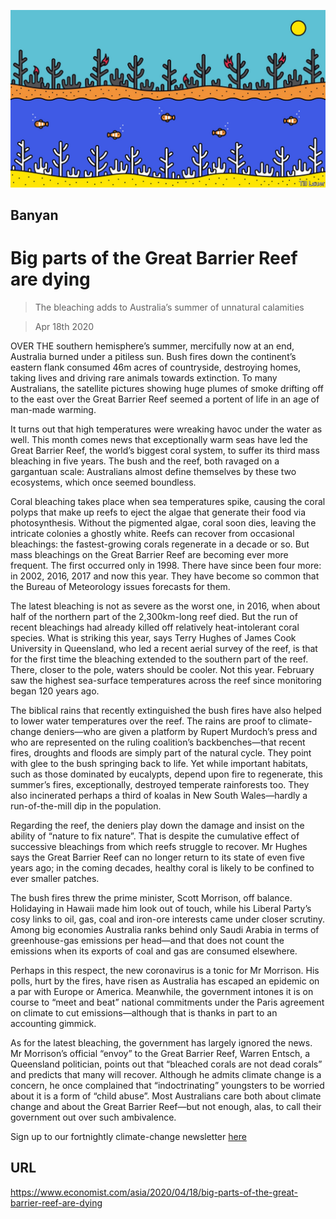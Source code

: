 ![](./images/20200418_ASD001_0.jpg)

## Banyan

# Big parts of the Great Barrier Reef are dying

> The bleaching adds to Australia’s summer of unnatural calamities

> Apr 18th 2020

OVER THE southern hemisphere’s summer, mercifully now at an end, Australia burned under a pitiless sun. Bush fires down the continent’s eastern flank consumed 46m acres of countryside, destroying homes, taking lives and driving rare animals towards extinction. To many Australians, the satellite pictures showing huge plumes of smoke drifting off to the east over the Great Barrier Reef seemed a portent of life in an age of man-made warming.

It turns out that high temperatures were wreaking havoc under the water as well. This month comes news that exceptionally warm seas have led the Great Barrier Reef, the world’s biggest coral system, to suffer its third mass bleaching in five years. The bush and the reef, both ravaged on a gargantuan scale: Australians almost define themselves by these two ecosystems, which once seemed boundless.

Coral bleaching takes place when sea temperatures spike, causing the coral polyps that make up reefs to eject the algae that generate their food via photosynthesis. Without the pigmented algae, coral soon dies, leaving the intricate colonies a ghostly white. Reefs can recover from occasional bleachings: the fastest-growing corals regenerate in a decade or so. But mass bleachings on the Great Barrier Reef are becoming ever more frequent. The first occurred only in 1998. There have since been four more: in 2002, 2016, 2017 and now this year. They have become so common that the Bureau of Meteorology issues forecasts for them.

The latest bleaching is not as severe as the worst one, in 2016, when about half of the northern part of the 2,300km-long reef died. But the run of recent bleachings had already killed off relatively heat-intolerant coral species. What is striking this year, says Terry Hughes of James Cook University in Queensland, who led a recent aerial survey of the reef, is that for the first time the bleaching extended to the southern part of the reef. There, closer to the pole, waters should be cooler. Not this year. February saw the highest sea-surface temperatures across the reef since monitoring began 120 years ago.

The biblical rains that recently extinguished the bush fires have also helped to lower water temperatures over the reef. The rains are proof to climate-change deniers—who are given a platform by Rupert Murdoch’s press and who are represented on the ruling coalition’s backbenches—that recent fires, droughts and floods are simply part of the natural cycle. They point with glee to the bush springing back to life. Yet while important habitats, such as those dominated by eucalypts, depend upon fire to regenerate, this summer’s fires, exceptionally, destroyed temperate rainforests too. They also incinerated perhaps a third of koalas in New South Wales—hardly a run-of-the-mill dip in the population.

Regarding the reef, the deniers play down the damage and insist on the ability of “nature to fix nature”. That is despite the cumulative effect of successive bleachings from which reefs struggle to recover. Mr Hughes says the Great Barrier Reef can no longer return to its state of even five years ago; in the coming decades, healthy coral is likely to be confined to ever smaller patches.

The bush fires threw the prime minister, Scott Morrison, off balance. Holidaying in Hawaii made him look out of touch, while his Liberal Party’s cosy links to oil, gas, coal and iron-ore interests came under closer scrutiny. Among big economies Australia ranks behind only Saudi Arabia in terms of greenhouse-gas emissions per head—and that does not count the emissions when its exports of coal and gas are consumed elsewhere.

Perhaps in this respect, the new coronavirus is a tonic for Mr Morrison. His polls, hurt by the fires, have risen as Australia has escaped an epidemic on a par with Europe or America. Meanwhile, the government intones it is on course to “meet and beat” national commitments under the Paris agreement on climate to cut emissions—although that is thanks in part to an accounting gimmick.

As for the latest bleaching, the government has largely ignored the news. Mr Morrison’s official “envoy” to the Great Barrier Reef, Warren Entsch, a Queensland politician, points out that “bleached corals are not dead corals” and predicts that many will recover. Although he admits climate change is a concern, he once complained that “indoctrinating” youngsters to be worried about it is a form of “child abuse”. Most Australians care both about climate change and about the Great Barrier Reef—but not enough, alas, to call their government out over such ambivalence.

Sign up to our fortnightly climate-change newsletter [here](https://www.economist.com//theclimateissue/)

## URL

https://www.economist.com/asia/2020/04/18/big-parts-of-the-great-barrier-reef-are-dying
